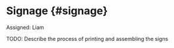 # Signage {#signage}

Assigned: Liam

TODO: Describe the process of printing and assembling the signs 
